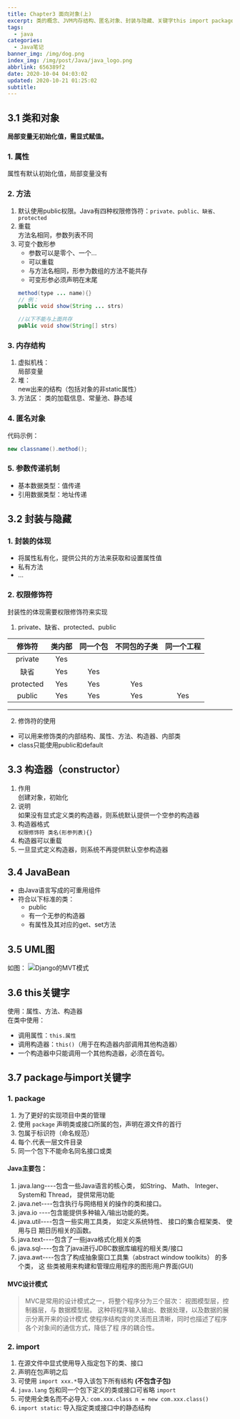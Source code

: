 ```yaml
---
title: Chapter3 面向对象(上)
excerpt: 类的概念、JVM内存结构、匿名对象、封装与隐藏、关键字this import package等
tags:
  - java
categories:
  - Java笔记
banner_img: /img/dog.png
index_img: /img/post/Java/java_logo.png
abbrlink: 656389f2
date: 2020-10-04 04:03:02
updated: 2020-10-21 01:25:02
subtitle:
---
```

## 3.1 类和对象
**局部变量无初始化值，需显式赋值。**
### 1. 属性
属性有默认初始化值，局部变量没有
### 2. 方法
1. 默认使用public权限。Java有四种权限修饰符：`private、public、缺省、protected`
2. 重载  
   方法名相同，参数列表不同
3. 可变个数形参  
   * 参数可以是零个、一个...
   * 可以重载
   * 与方法名相同，形参为数组的方法不能共存
   * 可变形参必须声明在末尾
   ```java
   method(type ... name){}
   // 例：
   public void show(String ... strs)

   //以下不能与上面共存
   public void show(String[] strs)
   ```

### 3. 内存结构

1. 虚拟机栈：  
   局部变量
2. 堆：  
  new出来的结构（包括对象的非static属性）
3. 方法区：
   类的加载信息、常量池、静态域

### 4. 匿名对象
代码示例：
```java
new classname().method();
```
### 5. 参数传递机制
* 基本数据类型：值传递
* 引用数据类型：地址传递

## 3.2 封装与隐藏
### 1. 封装的体现
* 将属性私有化，提供公共的方法来获取和设置属性值
* 私有方法
* ...

### 2. 权限修饰符
封装性的体现需要权限修饰符来实现
1. private、缺省、protected、public    

修饰符|类内部|同一个包|不同包的子类|同一个工程    
:-:|:-:|:-:|:-:|:-:  
private|Yes| | | |
缺省|Yes|Yes
protected|Yes|Yes|Yes|
public|Yes|Yes|Yes|Yes|
---

2. 修饰符的使用
* 可以用来修饰类的内部结构、属性、方法、构造器、内部类
* class只能使用public和default

## 3.3 构造器（constructor）
1. 作用  
   创建对象，初始化
2. 说明  
   如果没有显式定义类的构造器，则系统默认提供一个空参的构造器
3. 构造器格式  
   `权限修饰符 类名(形参列表){}`
4. 构造器可以重载
5. 一旦显式定义构造器，则系统不再提供默认空参构造器

## 3.4 JavaBean
* 由Java语言写成的可重用组件
* 符合以下标准的类：
  * public
  * 有一个无参的构造器
  * 有属性及其对应的get、set方法


## 3.5 UML图
如图：
![Django的MVT模式](https://cdn.jsdelivr.net/gh/JabinHao/mihs/img/xiaoxin/UML.png)

## 3.6 this关键字
使用：属性、方法、构造器    
   在类中使用：
   * 调用属性：`this.属性`
   * 调用构造器：`this()`（用于在构造器内部调用其他构造器）
   * 一个构造器中只能调用一个其他构造器，必须在首句。

## 3.7 package与import关键字 

### 1. package
1. 为了更好的实现项目中类的管理
2. 使用 `package` 声明类或接口所属的包，声明在源文件的首行
3. 包属于标识符（命名规范）
4. 每个.代表一层文件目录
5. 同一个包下不能命名同名接口或类

#### Java主要包：
1. java.lang----包含一些Java语言的核心类， 如String、 Math、 Integer、 System和
Thread， 提供常用功能
2. java.net----包含执行与网络相关的操作的类和接口。
3. java.io ----包含能提供多种输入/输出功能的类。
4. java.util----包含一些实用工具类， 如定义系统特性、 接口的集合框架类、 使用与日
期日历相关的函数。
5. java.text----包含了一些java格式化相关的类
6. java.sql----包含了java进行JDBC数据库编程的相关类/接口
7. java.awt----包含了构成抽象窗口工具集（abstract window toolkits） 的多个类， 这
些类被用来构建和管理应用程序的图形用户界面(GUI)

#### MVC设计模式
> MVC是常用的设计模式之一，将整个程序分为三个层次： 视图模型层，控制器层，与
数据模型层。 这种将程序输入输出、数据处理，以及数据的展示分离开来的设计模式
使程序结构变的灵活而且清晰，同时也描述了程序各个对象间的通信方式，降低了程
序的耦合性。
### 2. import
1. 在源文件中显式使用导入指定包下的类、接口
2. 声明在包声明之后
3. 可使用 `import xxx.*`导入该包下所有结构 **(不包含子包)**
4. `java.lang` 包和同一个包下定义的类或接口可省略 `import`
5. 可使用全类名而不必导入: `com.xxx.class n = new com.xxx.class()`
6. `import static`: 导入指定类或接口中的静态结构



